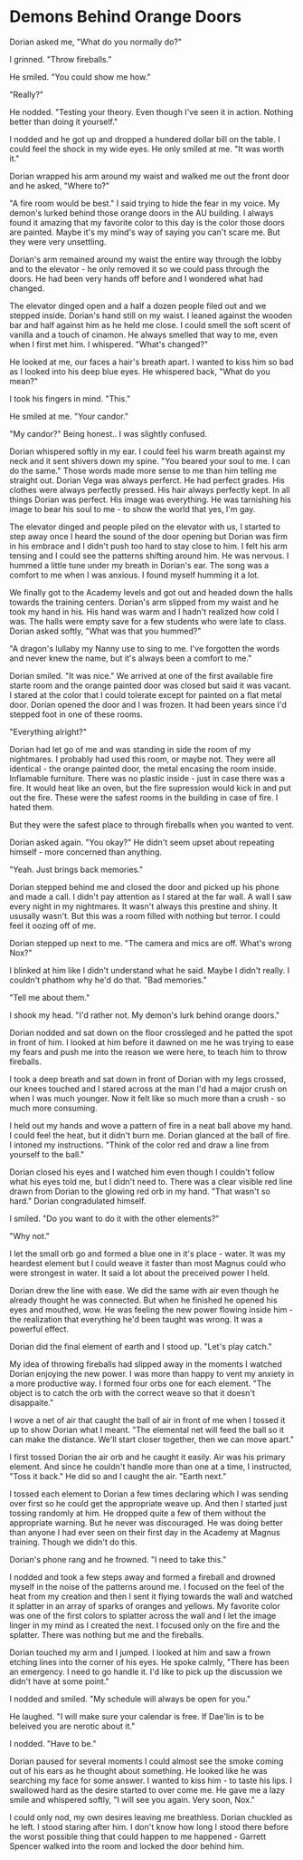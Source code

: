 # Demons Behind Orange Doors

Dorian asked me, "What do you normally do?"

I grinned.  "Throw fireballs."

He smiled.  "You could show me how."

"Really?"

He nodded.  "Testing your theory.  Even though I've seen it in action.  Nothing better than doing it yourself."

I nodded and he got up and dropped a hundered dollar bill on the table.  I could feel the shock in my wide eyes.  He only smiled at me.  "It was worth it."

Dorian wrapped his arm around my waist and walked me out the front door and he asked, "Where to?"

"A fire room would be best."  I said trying to hide the fear in my voice.  My demon's lurked behind those orange doors in the AU building.  I always found it amazing that my favorite color to this day is the color those doors are painted.  Maybe it's my mind's way of saying you can't scare me.  But they were very unsettling.

Dorian's arm remained around my waist the entire way through the lobby and to the elevator - he only removed it so we could pass through the doors.  He had been very hands off before and I wondered what had changed.

The elevator dinged open and a half a dozen people filed out and we stepped inside.  Dorian's hand still on my waist.  I leaned against the wooden bar and half against him as he held me close.  I could smell the soft scent of vanilla and a touch of cinamon.  He always smelled that way to me, even when I first met him.  I whispered.  "What's changed?"

He looked at me, our faces a hair's breath apart.  I wanted to kiss him so bad as I looked into his deep blue eyes.  He whispered back, "What do you mean?"

I took his fingers in mind.  "This."

He smiled at me.  "Your candor."

"My candor?"  Being honest.. I was slightly confused.

Dorian whispered softly in my ear.  I could feel his warm breath against my neck and it sent shivers down my spine.   "You beared your soul to me.  I can do the same."  Those words made more sense to me than him telling me straight out.  Dorian Vega was always perferct.  He had perfect grades.  His clothes were always perfectly pressed.  His hair always perfectly kept.  In all things Dorian was perfect.  His image was everything.  He was tarnishing his image to bear his soul to me - to show the world that yes, I'm gay.

The elevator dinged and  people piled on the elevator with us, I started to step away once I heard the sound of the door opening but Dorian was firm in his embrace and I didn't push too hard to stay close to him.  I felt his arm tensing and I could see the patterns shifting around him.  He was nervous.  I hummed a little tune under my breath in Dorian's ear.  The song was a comfort to me when I was anxious.  I found myself humming it a lot.

We finally got to the Academy levels and got out and headed down the halls towards the training centers.  Dorian's arm slipped from my waist and he took my hand in his.  His hand was warm and I hadn't realized how cold I was.  The halls were empty save for a few students who were late to class.  Dorian asked softly, "What was that you hummed?"

"A dragon's lullaby my Nanny use to sing to me.  I've forgotten the words and never knew the name, but it's always been a comfort to me."

Dorian smiled.  "It was nice."  We arrived at one of the first available fire starte room and the orange painted door was closed but said it was vacant.  I stared at the color that I could tolerate except for painted on a flat metal door.  Dorian opened the door and I was frozen.  It had been years since I'd stepped foot in one of these rooms.

"Everything alright?"

Dorian had let go of me and was standing in side the room of my nightmares.  I probably had used this room, or maybe not.  They were all identical - the orange painted door, the metal encasing the room inside.  Inflamable furniture.  There was no plastic inside - just in case there was a fire.  It would heat like an oven, but the fire supression would kick in and put out the fire.  These were the safest rooms in the building in case of fire.  I hated them.

But they were the safest place to through fireballs when you wanted to vent.

Dorian asked again.  "You okay?"  He didn't seem upset about repeating himself -  more concerned than anything.

"Yeah.  Just brings back memories."

Dorian stepped behind me and closed the door and picked up his phone and made a call.  I didn't pay attention as I stared at the far wall. A wall I saw every night in my nightmares.  It wasn't always this prestine and shiny.  It ususally wasn't.  But this was a room filled with nothing but terror.  I could feel it oozing off of me.

Dorian stepped up next to me.  "The camera and mics are off.  What's wrong Nox?"

I blinked at him like I didn't understand what he said.  Maybe I didn't really.  I couldn't phathom why he'd do that.  "Bad memories."

"Tell me about them."

I shook my head.  "I'd rather not.  My demon's lurk behind orange doors."

Dorian nodded and sat down on the floor crossleged and he patted the spot in front of him.  I looked at him before it dawned on me he was trying to ease my fears and push me into the reason we were here, to teach him to throw fireballs.

I took a deep breath and sat down in front of Dorian with my legs crossed, our knees touched and I stared across at the man I'd had a major crush on when I was much younger.  Now it felt like so much more than a crush - so much more consuming.

I held out my hands and wove a pattern of fire in a neat ball above my hand.  I could feel the heat, but it didn't burn me.  Dorian glanced at the ball of fire.  I intoned my instructions.  "Think of the color red and draw a line from yourself to the ball."

Dorian closed his eyes and I watched him even though I couldn't follow what his eyes told me, but I didn't need to.  There was a clear visible red line drawn from Dorian to the glowing red orb in my hand.  "That wasn't so hard." Dorian congradulated himself.

I smiled.  "Do you want to do it with the other elements?"

"Why not."

I let the small orb go and formed a blue one in it's place - water.  It was my heardest element but I could weave it faster than most Magnus could who were strongest in water.  It said a lot about the preceived power I held.  

Dorian drew the line with ease.  We did the same with air even though he already thought he was connected.  But when he finished he opened his eyes and mouthed, wow.  He was feeling the new power flowing inside him - the realization that everything he'd been taught was wrong.  It was a powerful effect.

Dorian did the final element of earth and I stood up.  "Let's play catch."

My idea of throwing fireballs had slipped away in the moments I watched Dorian enjoying the new power.  I was more than happy to vent my anxiety in a more productive way.  I formed four orbs one for each element.  "The object is to catch the orb with the correct weave so that it doesn't disappaite."

I wove a net of air that caught the ball of air in front of me when I tossed it up to show Dorian what I meant.  "The elemental net will feed the ball so it can make the distance.  We'll start closer together, then we can move apart."

I first tossed Dorian the air orb and he caught it easily.  Air was his primary element.  And since he couldn't handle more than one at a time, I instructed, "Toss it back."  He did so and I caught the air.  "Earth next."

I tossed each element to Dorian a few times declaring which I was sending over first so he could get the appropriate weave up.  And then I started just tossing randomly at him.  He dropped quite a few of them without the appropriate warning.  But he never was discouraged.  He was doing better than anyone I had ever seen on their first day in the Academy at Magnus training.  Though we didn't do this.

Dorian's phone rang and he frowned.  "I need to take this."

I nodded and took a few steps away and formed a fireball and drowned myself in the noise of the patterns around me.  I focused on the feel of the heat from my creation and then I sent it flying towards the wall and watched it splatter in an array of sparks of oranges and yellows.  My favorite color was one of the first colors to splatter across the wall and I let the image linger in my mind as I created the next.  I focused only on the fire and the splatter.  There was nothing but me and the fireballs.

Dorian touched my arm and I jumped.  I looked at him and saw a frown etching lines into the corner of his eyes.  He spoke calmly, "There has been an emergency.  I need to go handle it.  I'd like to pick up the discussion we didn't have at some point."

I nodded and smiled.  "My schedule will always be open for you."

He laughed. "I will make sure your calendar is free.  If Dae'lin is to be beleived you are nerotic about it."

I nodded.  "Have to be."

Dorian paused for several moments I could almost see the smoke coming out of his ears as he thought about something.  He looked like he was searching my face for some answer.  I wanted to kiss him - to taste his lips.  I swallowed hard as the desire started to over come me.  He gave me a lazy smile and whispered softly, "I will see you again. Very soon, Nox."

I could only nod, my own desires leaving me breathless.  Dorian chuckled as he left.  I stood staring after him.  I don't know how long I stood there before the worst possible thing that could happen to me happened - Garrett Spencer walked into the room and locked the door behind him.